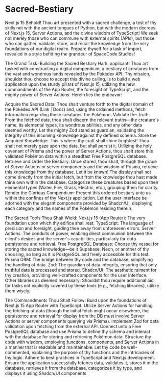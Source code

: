 # Sacred-Bestiary
Next js 15
Behold! Thou art presented with a sacred challenge, a test of thy skills not with the ancient tongues of Python, but with the modern decrees of Next.js 15, Server Actions, and the divine wisdom of TypeScript! We seek not merely those who can commune with external spirits (APIs), but those who can gather, validate, store, and recall the knowledge from the very foundations of our digital realm. Prepare thyself for a task of import, revealed in a style befitting the grandeur of SpaceCode Studios!

The Grand Task: Building the Sacred Bestiary
Hark, applicant! Thou art tasked with constructing a digital compendium, a bestiary of creatures from the vast and wondrous lands revealed by the Pokédex API. Thy mission, shouldst thou choose to accept this divine calling, is to build a web application upon the sturdy pillars of Next.js 15, utilizing the new commandments of the App Router, the foresight of TypeScript, and the mighty power of Server Actions.
Herein lies the endeavor:

Acquire the Sacred Data: Thou shalt venture forth to the digital domain of the Pokédex API (Link | Docs) and, using the ordained methods, fetch information regarding these creatures, the Pokémon.
Validate the Truth: From the fetched data, thou shalt discern the relevant truths—the creature's name, its elemental types, its wondrous abilities, and any other data deemed worthy. Let the mighty Zod stand as guardian, validating the integrity of this incoming knowledge against thy defined schema.
Store the Acquired Knowledge: This is where thy craft shall shine brightest! Thou shalt not merely gaze upon the data, but shall persist it. Utilizing the holy covenant of Prisma and the power of Server Actions, thou shalt store this validated Pokémon data within a steadfast Free PostgreSQL database.
Retrieve and Order the Bestiary: Once stored, thou shalt, through the grace of Server Actions or server components and the wisdom of Prisma, retrieve this knowledge from thy database. Let it be known! The display shall not come directly from the initial fetch, but from the knowledge thou hast made thine own within the database. Categorize these creatures based upon their elemental types (Water, Fire, Grass, Electric, etc.), grouping them for clarity.
Render the Glorious Compendium: Present this ordered bestiary unto us within the confines of thy Next.js application. Let the user interface be adorned with the elegant components provided by Shadcn/UI, displaying each category and the names of the Pokémon residing therein.

The Sacred Tools Thou Shalt Wield:
Next.js 15 (App Router): The very foundation upon which thy edifice shall rest.
TypeScript: The language of precision and foresight, guiding thee away from unforeseen errors.
Server Actions: The conduits of power, enabling direct communion between the client's desires and the server's capabilities, particularly for data persistence and retrieval.
Free PostgreSQL Database: Choose thy vessel for storing the sacred knowledge—be it Supabase, Neon, or another of thy choosing, so long as it is PostgreSQL and freely accessible for this test.
Prisma ORM: The bridge between thy code and the database, simplifying the handling of data.
Zod: The guardian of data integrity, ensuring that only truthful data is processed and stored.
Shadcn/UI: The aesthetic raiment for thy creation, providing well-crafted components for the user interface.
Other libraries as deemed necessary: Shouldst thou require additional aid for tasks not explicitly covered by these tools (e.g., fetching libraries), utilize them wisely.

The Commandments Thou Shalt Follow:
Build upon the foundations of Next.js 15 App Router with TypeScript.
Utilize Server Actions for handling the fetching of data (though the initial fetch might occur elsewhere, the persistence and retrieval for display from the DB must involve Server Actions or server components querying via Prisma).
Implement Zod for data validation upon fetching from the external API.
Connect unto a Free PostgreSQL database and use Prisma to define thy schema and interact with the database for storing and retrieving Pokémon data.
Structure thy code with wisdom, employing functions, components, and Server Actions in a manner that is readable and maintainable.
Let thy code be well-commented, explaining the purpose of thy functions and the intricacies of thy logic. Adhere to best practices in TypeScript and Next.js development.
Ensure the application successfully fetches data, validates it, stores it in the database, retrieves it from the database, categorizes it by type, and displays it using Shadcn/UI components.
